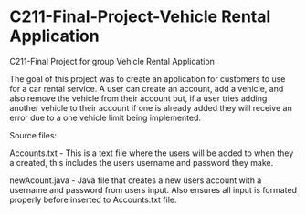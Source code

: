 # C211-Final-Project-Vehicle Rental Application
C211-Final Project for group Vehicle Rental Application

The goal of this project was to create an application for customers to use for a
car rental service. A user can create an account, add a vehicle, and also remove the
vehicle from their account but, if a user tries adding another vehicle to their account if
one is already added they will receive an error due to a one vehicle limit being implemented.

Source files: 

Accounts.txt - This is a text file where the users will be added to when they a created, this includes the users username and password they make.


newAcount.java - Java file that creates a new users account with a username and password from users input. Also ensures all input is formated properly before inserted to Accounts.txt file.

